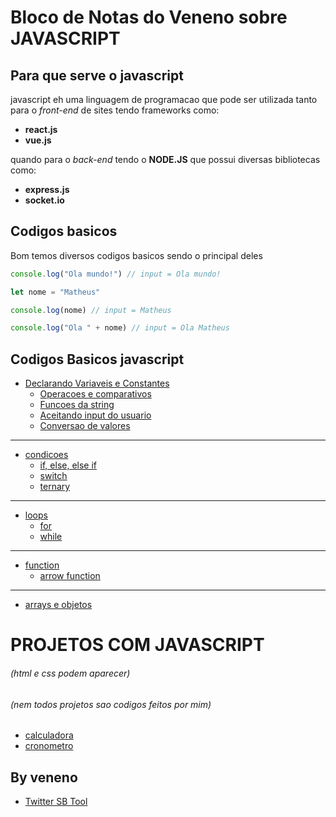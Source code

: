 # Bloco de Notas do Veneno sobre **JAVASCRIPT**

## Para que serve o javascript

javascript eh uma linguagem de programacao que pode ser utilizada tanto para o *front-end* de sites tendo frameworks como:
* **react.js**
* **vue.js**

 quando para o *back-end* tendo o **NODE.JS** que possui diversas bibliotecas como:

 * **express.js**
 * **socket.io**


## Codigos basicos

Bom temos diversos codigos basicos sendo o principal deles

~~~javascript
console.log("Ola mundo!") // input = Ola mundo!

let nome = "Matheus"

console.log(nome) // input = Matheus

console.log("Ola " + nome) // input = Ola Matheus
~~~

## Codigos Basicos javascript

- [Declarando Variaveis e Constantes](/javascript%20puro/pt1/let%20e%20const.md)
    - [Operacoes e comparativos](/javascript%20puro/pt1/operacoes%20e%20comparativos.md)
    - [Funcoes da string](/javascript%20puro/pt1/funcoes%20da%20string.md)
    - [Aceitando input do usuario](/javascript%20puro/pt1/aceitando%20input.md)
    - [Conversao de valores](/javascript%20puro/pt1/conversao%20de%20valores.md)
------
- [condicoes](/javascript%20puro/pt2/condicoes.md)
    - [if, else, else if](/javascript%20puro/pt2/if.md)
    - [switch](/javascript%20puro/pt2/switch.md)
    - [ternary](/javascript%20puro/pt2/ternary.md)
------
- [loops](/javascript%20puro/pt3/loops.md)
    - [for](/javascript%20puro/pt3/for.md)
    - [while](/javascript%20puro/pt3/while.md)

----------------
- [function](/javascript%20puro/pt4/function.md)
    - [arrow function]()
---------------
- [arrays e objetos](/javascript%20puro/pt5/arrays%20e%20objetos.md)
# PROJETOS COM JAVASCRIPT 
###### (html e css podem aparecer)
###### (nem todos projetos sao codigos feitos por mim)

- [calculadora](https://github.com/veeneno/Projects/tree/main/calc)
- [cronometro](https://github.com/veeneno/Projects/tree/main/cronometro)

## By veneno

- [Twitter SB Tool](https://github.com/veeneno/Projects/tree/main/veneno%20Twitter%20Tools)
